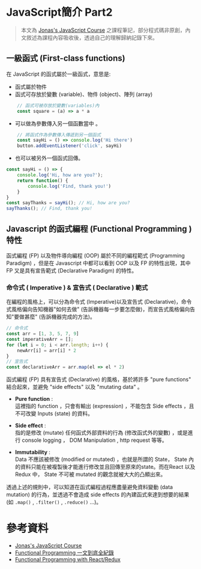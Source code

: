 # JavaScript簡介 Part2

> 本文為 [Jonas's JavaScript Course](https://www.udemy.com/course/the-complete-javascript-course/) 之課程筆記，部分程式碼非原創，內文敘述為課程內容吸收後，透過自己的理解歸納記錄下來。

## 一級函式 (First-class functions)

在 JavaScript 的函式屬於一級函式，意思是:

* 函式屬於物件
* 函式可存放於變數 (variable)、物件 (object)、陣列 (array) 

``` js
    // 函式可被存放於變數(variables)內
    const square = (a) => a * a
```

* 可以做為參數傳入另一個函數當中 。

``` js
    // 將函式作為參數傳入傳遞到另一個函式
    const sayHi = () => console.log('Hi there')
    button.addEventListener('click', sayHi)
```

* 也可以被另外一個函式回傳。

``` js
const sayHi = () => {
    console.log('Hi, how are you?');
    return function() {
        console.log('Find, thank you!')
    }
}
const sayThanks = sayHi(); // Hi, how are you?
sayThanks(); // Find, thank you!
```

## Javascript 的函式編程 (Functional Programming ) 特性

函式編程 (FP) 以及物件導向編程 (OOP) 屬於不同的編程範式 (Programming Paradigm) ，但是在 Javascript 中都可以看到 OOP 以及 FP 的特性出現，其中 FP 又是具有宣告範式 (Declarative Paradigm) 的特性。

### 命令式 ( Imperative ) & 宣告式 ( Declarative ) 範式

在編程的風格上，可以分為命令式 (Imperative)以及宣告式 (Declarative)，命令式風格偏向告知機器"如何去做" (告訴機器每一步要怎麼做)，而宣告式風格偏向告知"要做甚麼" (告訴機器完成的方法)。

``` js
// 命令式
const arr = [1, 3, 5, 7, 9]
const imperativeArr = [];
for (let i = 0; i < arr.length; i++) {
    newArr[i] = arr[i] * 2
}
// 宣告式 
const declarativeArr = arr.map(el => el * 2)
```

函式編程 (FP) 具有宣告式 (Declarative) 的風格，基於將許多 "pure functions" 結合起來，並避免 "side effects" 以及 "mutating data" 。

* **Pure function** :  
這裡指的 function ，只會有輸出 (expression) ，不能包含 Side effects ，且不可改變 Inputs (state) 的資料。

* **Side effect** :  
指的是修改 (mutate) 任何函式外部資料的行為 (修改函式外的變數) ，或是進行 console logging ， DOM Manipulation , http request 等等。

* **Immutability** :  
Data 不應該被修改 (modified or mutated) ，也就是所謂的 State， State 內的資料只能在被複製後才能進行修改並且回傳至原來的state。而在React 以及 Redux 中， State 不可被 mutated 的觀念就被大大的凸顯出來。

透過上述的規則中，可以知道在函式編程過程應盡量避免資料變動 (data mutation) 的行為，並透過不會造成 side effects 的內建函式來達到想要的結果(如 `.map()` , `.filter()` , `.reduce()` ...)。



# 參考資料
* [Jonas's JavaScript Course](https://www.udemy.com/course/the-complete-javascript-course/)
* [Functional Programming 一文到底全紀錄]()
* [Functional Programming with React/Redux]()
